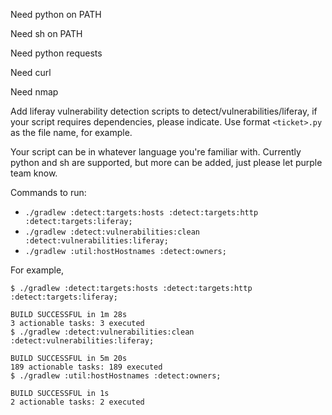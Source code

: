 Need python on PATH

Need sh on PATH

Need python requests

Need curl

Need nmap

Add liferay vulnerability detection scripts to detect/vulnerabilities/liferay, if your script requires dependencies, please indicate.  Use format `<ticket>.py` as the file name, for example.

Your script can be in whatever language you're familiar with.  Currently python and sh are supported, but more can be added, just please let purple team know.

Commands to run:
* `./gradlew :detect:targets:hosts :detect:targets:http :detect:targets:liferay;`
* `./gradlew :detect:vulnerabilities:clean :detect:vulnerabilities:liferay;`
* `./gradlew :util:hostHostnames :detect:owners;`

For example,
```
$ ./gradlew :detect:targets:hosts :detect:targets:http :detect:targets:liferay;

BUILD SUCCESSFUL in 1m 28s
3 actionable tasks: 3 executed
$ ./gradlew :detect:vulnerabilities:clean :detect:vulnerabilities:liferay;

BUILD SUCCESSFUL in 5m 20s
189 actionable tasks: 189 executed
$ ./gradlew :util:hostHostnames :detect:owners;

BUILD SUCCESSFUL in 1s
2 actionable tasks: 2 executed
```